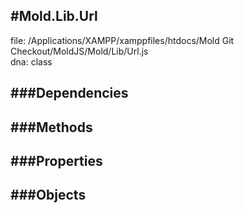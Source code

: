 
#Mold.Lib.Url
---------------------------------------

file: /Applications/XAMPP/xamppfiles/htdocs/Mold Git Checkout/MoldJS/Mold/Lib/Url.js  
dna: class


	




###Dependencies
--------------




   
###Methods
--------------

   
###Properties
-------------

   
###Objects
------------


		
